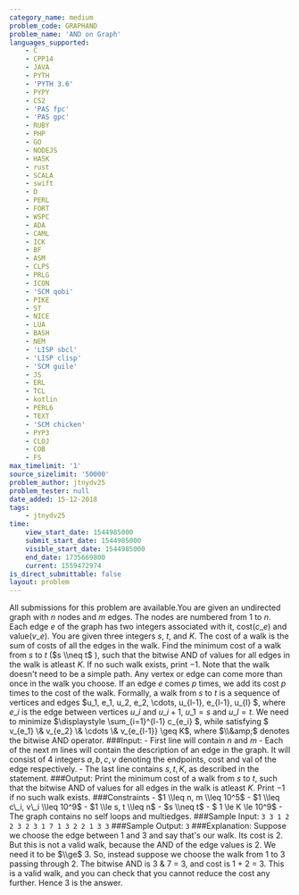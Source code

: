 ```yaml
---
category_name: medium
problem_code: GRAPHAND
problem_name: 'AND on Graph'
languages_supported:
    - C
    - CPP14
    - JAVA
    - PYTH
    - 'PYTH 3.6'
    - PYPY
    - CS2
    - 'PAS fpc'
    - 'PAS gpc'
    - RUBY
    - PHP
    - GO
    - NODEJS
    - HASK
    - rust
    - SCALA
    - swift
    - D
    - PERL
    - FORT
    - WSPC
    - ADA
    - CAML
    - ICK
    - BF
    - ASM
    - CLPS
    - PRLG
    - ICON
    - 'SCM qobi'
    - PIKE
    - ST
    - NICE
    - LUA
    - BASH
    - NEM
    - 'LISP sbcl'
    - 'LISP clisp'
    - 'SCM guile'
    - JS
    - ERL
    - TCL
    - kotlin
    - PERL6
    - TEXT
    - 'SCM chicken'
    - PYP3
    - CLOJ
    - COB
    - FS
max_timelimit: '1'
source_sizelimit: '50000'
problem_author: jtnydv25
problem_tester: null
date_added: 15-12-2018
tags:
    - jtnydv25
time:
    view_start_date: 1544985000
    submit_start_date: 1544985000
    visible_start_date: 1544985000
    end_date: 1735669800
    current: 1559472974
is_direct_submittable: false
layout: problem
---
```

All submissions for this problem are available.You are given an undirected graph with $n$ nodes and $m$ edges. The nodes are numbered from 1 to $n$. Each edge $e$ of the graph has two integers associated with it, cost($c\_e$) and value($v\_e$). You are given three integers $s$, $t$, and $K$. The cost of a walk is the sum of costs of all the edges in the walk. Find the minimum cost of a walk from $s$ to $t$ ($s \\neq t$ ), such that the bitwise AND of values for all edges in the walk is atleast $K$. If no such walk exists, print $-1$. Note that the walk doesn't need to be a simple path. Any vertex or edge can come more than once in the walk you choose. If an edge $e$ comes $p$ times, we add its cost $p$ times to the cost of the walk. Formally, a walk from $s$ to $t$ is a sequence of vertices and edges $u\_1, e\_1, u\_2, e\_2, \\cdots, u\_{l-1}, e\_{l-1}, u\_{l} $, where $e\_i$ is the edge between vertices $u\_{i}$ and $u\_{i+1}$, $u\_1 = s$ and $u\_l = t$. We need to minimize $\\displaystyle \\sum\_{i=1}^{l-1} c\_{e\_i} $, while satisfying $ v\_{e\_1} \\&amp; v\_{e\_2} \\&amp; \\cdots \\&amp; v\_{e\_{l-1}} \\geq K$, where $\\&amp;$ denotes the bitwise AND operator. ###Input: - First line will contain $n$ and $m$ - Each of the next $m$ lines will contain the description of an edge in the graph. It will consist of 4 integers $a, b, c, v$ denoting the endpoints, cost and val of the edge respectively. - The last line contains $s, t, K$, as described in the statement. ###Output: Print the minimum cost of a walk from $s$ to $t$, such that the bitwise AND of values for all edges in the walk is atleast $K$. Print $-1$ if no such walk exists. ###Constraints - $1 \\leq n, m \\leq 10^5$ - $1 \\leq c\_i, v\_i \\leq 10^9$ - $1 \\le s, t \\leq n$ - $s \\neq t$ - $ 1 \\le K \\le 10^9$ - The graph contains no self loops and multiedges. ###Sample Input: ``` 3 3 1 2 2 3 2 3 1 7 1 3 2 2 1 3 3 ``` ###Sample Output: ``` 3 ``` ###Explanation: Suppose we choose the edge between 1 and 3 and say that's our walk. Its cost is 2. But this is not a valid walk, because the AND of the edge values is 2. We need it to be $\\ge$ 3. So, instead suppose we choose the walk from $1$ to $3$ passing through $2$. The bitwise AND is 3 &amp; 7 = 3, and cost is 1 + 2 = 3. This is a valid walk, and you can check that you cannot reduce the cost any further. Hence 3 is the answer.
